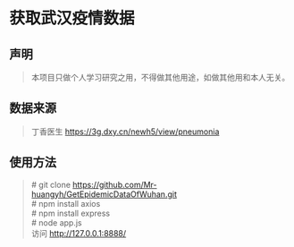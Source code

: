 # 获取武汉疫情数据

## 声明

> 本项目只做个人学习研究之用，不得做其他用途，如做其他用和本人无关。

## 数据来源

> 丁香医生 https://3g.dxy.cn/newh5/view/pneumonia

## 使用方法

> \# git clone https://github.com/Mr-huangyh/GetEpidemicDataOfWuhan.git  
\# npm install axios  
\# npm install express  
\# node app.js  
访问 http://127.0.0.1:8888/